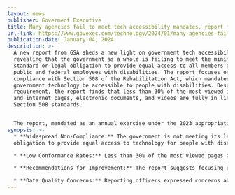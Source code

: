 ```yaml
---
layout: news
publisher: Goverment Executive
title: Many agencies fail to meet tech accessibility mandates, report finds
url-link: https://www.govexec.com/technology/2024/01/many-agencies-fail-meet-tech-accessibility-mandates-report-finds/393094/
publication-date: January 04, 2024
description: >-
  A new report from GSA sheds a new light on government tech accessibility,
  revealing that the government as a whole is failing to meet the minimum
  standard or legal obligation to provide equal access to all members of the
  public and federal employees with disabilities. The report focuses on federal
  compliance with Section 508 of the Rehabilitation Act, which mandates that
  government technology be accessible to people with disabilities. Despite this
  requirement, the report finds that less than 30% of the most viewed intranet
  and internet pages, electronic documents, and videos are fully in line with
  Section 508 standards.


  The report, mandated as an annual exercise under the 2023 appropriations law, used self-reported data from 249 respondents across the government. It found that agencies with more mature Section 508 programs and more staff had more accessible tech. However, 38 reporting components reported having no Section 508 staff at all. The report recommends that Congress focus oversight efforts on major tech vendors to improve the accessibility of widely used software products and encourages agencies to use acquisition tools to incorporate accessibility requirements into procurement and contracting documents. It also suggests increased accessibility testing, mandatory training for relevant employees, and more internal agency oversight and leadership accountability on accessibility.
synopsis: >-
  * **Widespread Non-Compliance:** The government is not meeting its legal
  obligation to provide equal access to technology for people with disabilities.

  * **Low Conformance Rates:** Less than 30% of the most viewed pages and documents meet Section 508 standards, indicating ineffective accessibility policies and practices.

  * **Recommendations for Improvement:** The report suggests focusing on major tech vendors, incorporating accessibility requirements into procurement, increasing accessibility testing, and enhancing internal oversight and accountability.

  * **Data Quality Concerns:** Reporting officers expressed concerns about retribution for honest reporting and pressure to alter responses, leading to data quality issues.
---
```

